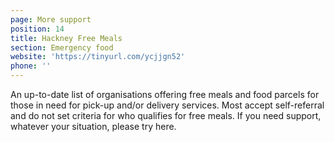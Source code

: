 ```yaml
---
page: More support
position: 14
title: Hackney Free Meals
section: Emergency food
website: 'https://tinyurl.com/ycjjgn52'
phone: ''
---
```

An up-to-date list of organisations offering free meals and food parcels for those in need for pick-up and/or delivery services. Most accept self-referral and do not set criteria for who qualifies for free meals. If you need  support, whatever your situation, please try here. 